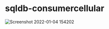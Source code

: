 # sqldb-consumercellular
 
![Screenshot 2022-01-04 154202](https://user-images.githubusercontent.com/93954990/148138725-a6c35e01-c10e-4841-ac86-fa8f0212cee7.png)
